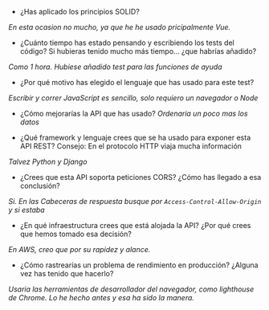 - ¿Has aplicado los principios SOLID?

*En esta ocasion no mucho, ya que he he usado pricipalmente Vue.*

- ¿Cuánto tiempo has estado pensando y escribiendo los tests del código? Si hubieras tenido mucho más tiempo... ¿que habrías añadido?

*Como 1 hora. Hubiese añadido test para las funciones de ayuda*

- ¿Por qué motivo has elegido el lenguaje que has usado para este test?

*Escribir y correr JavaScript es sencillo, solo requiero un navegador o Node*

- ¿Cómo mejorarías la API que has usado?
*Ordenaria un poco mas los datos*

- ¿Qué framework y lenguaje crees que se ha usado para exponer esta API REST? Consejo: En el protocolo HTTP viaja mucha información

*Talvez Python y Django*

- ¿Crees que esta API soporta peticiones CORS? ¿Cómo has llegado a esa conclusión?

*Si. En las Cabeceras de respuesta busque por `Access-Control-Allow-Origin` y si estaba*

- ¿En qué infraestructura crees que está alojada la API? ¿Por qué crees que hemos tomado esa decisión?

*En AWS, creo que por su rapidez y alance.*

- ¿Cómo rastrearías un problema de rendimiento en producción? 
¿Alguna vez has tenido que hacerlo?

*Usaria las herramientas de desarrollador del navegador, como lighthouse de Chrome. Lo he hecho antes y esa ha sido la manera.*

